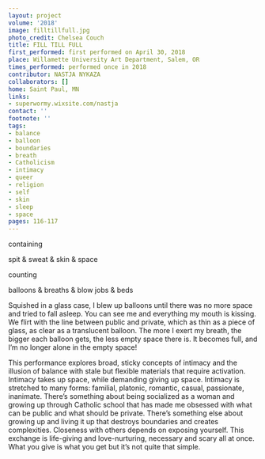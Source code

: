 ```yaml
---
layout: project
volume: '2018'
image: filltillfull.jpg
photo_credit: Chelsea Couch
title: FILL TILL FULL
first_performed: first performed on April 30, 2018
place: Willamette University Art Department, Salem, OR
times_performed: performed once in 2018
contributor: NASTJA NYKAZA
collaborators: []
home: Saint Paul, MN
links:
- superwormy.wixsite.com/nastja
contact: ''
footnote: ''
tags:
- balance
- balloon
- boundaries
- breath
- Catholicism
- intimacy
- queer
- religion
- self
- skin
- sleep
- space
pages: 116-117
---
```




containing

spit & sweat & skin & space

counting

balloons & breaths & blow jobs & beds

Squished in a glass case, I blew up balloons until there was no more space and tried to fall asleep. You can see me and everything my mouth is kissing. We flirt with the line between public and private, which as thin as a piece of glass, as clear as a translucent balloon. The more I exert my breath, the bigger each balloon gets, the less empty space there is. It becomes full, and I’m no longer alone in the empty space!

This performance explores broad, sticky concepts of intimacy and the illusion of balance with stale but flexible materials that require activation. Intimacy takes up space, while demanding giving up space. Intimacy is stretched to many forms: familial, platonic, romantic, casual, passionate, inanimate. There’s something about being socialized as a woman and growing up through Catholic school that has made me obsessed with what can be public and what should be private. There’s something else about growing up and living it up that destroys boundaries and creates complexities. Closeness with others depends on exposing yourself. This exchange is life-giving and love-nurturing, necessary and scary all at once. What you give is what you get but it’s not quite that simple.

